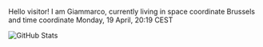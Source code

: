 Hello visitor! I am Giammarco, currently living in space coordinate Brussels and time coordinate Monday, 19 April, 20:19 CEST

![GitHub Stats](https://github-readme-stats.vercel.app/api?username=grcasanova)
